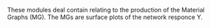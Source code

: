 These modules deal contain relating to the production of the Material Graphs (MG).
The MGs are surface plots of the network responce Y.
